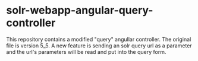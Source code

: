 # solr-webapp-angular-query-controller
This repository contains a modified "query" angullar controller. The original file is version 5_5. A new feature is sending an solr query url as a parameter and the url's parameters will be read and put into the query form.
